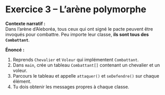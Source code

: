 # Exercice 3 – L’arène polymorphe

**Contexte narratif :**  
Dans l’arène d’Aleboréa, tous ceux qui ont signé le pacte peuvent être invoqués pour combattre. Peu importe leur classe, **ils sont tous des `Combattant`**.

**Énoncé :**  
1. Reprends `Chevalier` et `Voleur` qui implémentent `Combattant`.  
2. Dans `main`, crée un tableau `Combattant[]` contenant un chevalier et un voleur.  
3. Parcours le tableau et appelle `attaquer()` et `seDefendre()` sur chaque élément.  
4. Tu dois obtenir les messages propres à chaque classe.

